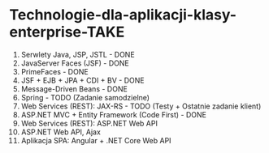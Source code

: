 # Technologie-dla-aplikacji-klasy-enterprise-TAKE
1. Serwlety Java, JSP, JSTL - DONE
2. JavaServer Faces (JSF) - DONE
3. PrimeFaces - DONE
4. JSF + EJB + JPA + CDI + BV - DONE
5. Message-Driven Beans - DONE
6. Spring - TODO (Zadanie samodzielne)
7. Web Services (REST): JAX-RS - TODO (Testy + Ostatnie zadanie klient)
8. ASP.NET MVC + Entity Framework (Code First) - DONE
9. Web Services (REST): ASP.NET Web API
10. ASP.NET Web API, Ajax 
11. Aplikacja SPA: Angular + .NET Core Web API 
